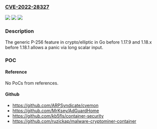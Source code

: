 ### [CVE-2022-28327](https://cve.mitre.org/cgi-bin/cvename.cgi?name=CVE-2022-28327)
![](https://img.shields.io/static/v1?label=Product&message=n%2Fa&color=blue)
![](https://img.shields.io/static/v1?label=Version&message=n%2Fa&color=blue)
![](https://img.shields.io/static/v1?label=Vulnerability&message=n%2Fa&color=brighgreen)

### Description

The generic P-256 feature in crypto/elliptic in Go before 1.17.9 and 1.18.x before 1.18.1 allows a panic via long scalar input.

### POC

#### Reference
No PoCs from references.

#### Github
- https://github.com/ARPSyndicate/cvemon
- https://github.com/MrKsey/AdGuardHome
- https://github.com/kb5fls/container-security
- https://github.com/ruzickap/malware-cryptominer-container

